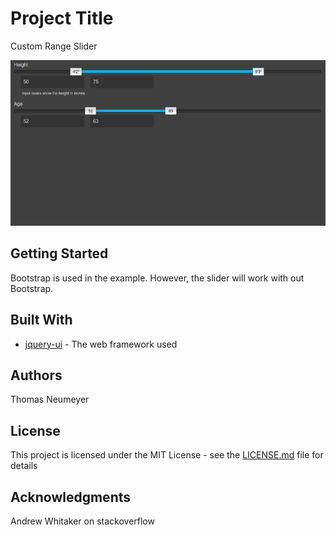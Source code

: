 # Project Title

Custom Range Slider

![alt text](https://github.com/t-neu/custom_range_slider/blob/master/slider_range.jpg?raw=true)

## Getting Started

Bootstrap is used in the example. However, the slider will work with out Bootstrap.

## Built With

* [jquery-ui](https://code.jquery.com/ui/1.12.1/jquery-ui.js) - The web framework used

## Authors

Thomas Neumeyer

## License

This project is licensed under the MIT License - see the [LICENSE.md](LICENSE.md) file for details

## Acknowledgments

Andrew Whitaker on stackoverflow

